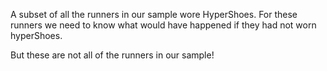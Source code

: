 A subset of all the runners in our sample wore HyperShoes. For these runners we need to know what would have happened if they had not worn hyperShoes.

But these are not all of the runners in our sample!


